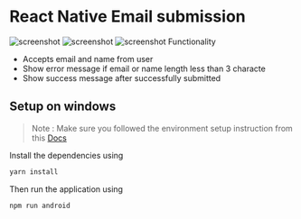 # React Native Email submission

![screenshot](https://i.postimg.cc/76GtGcfc/Screenshot-1648236672.png) ![screenshot](https://i.postimg.cc/3N2L9vjF/Screenshot-1648236695.png) ![screenshot](https://i.postimg.cc/rmBnSJ4p/Screenshot-1648236700.png)
Functionality

- Accepts email and name from user
- Show error message if email or name length less than 3 characte
- Show success message after successfully submitted

## Setup on windows
>Note : Make sure you followed the environment setup instruction from this [Docs](https://reactnative.dev/docs/environment-setup)

Install the dependencies using
```sh
yarn install
```
Then run the application using
```sh
npm run android
```


